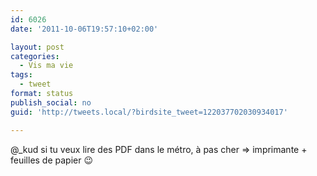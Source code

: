 ```yaml
---
id: 6026
date: '2011-10-06T19:57:10+02:00'

layout: post
categories:
  - Vis ma vie
tags:
  - tweet
format: status
publish_social: no
guid: 'http://tweets.local/?birdsite_tweet=122037702030934017'

---
```


@\_kud si tu veux lire des PDF dans le métro, à pas cher =&gt; imprimante + feuilles de papier 😉